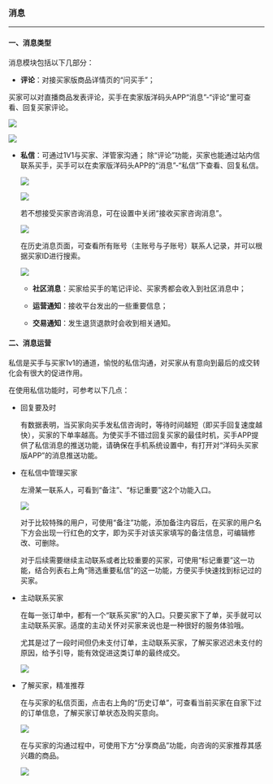 ### 消息
---

#### 一、消息类型

消息模块包括以下几部分：

* **评论**：对接买家版商品详情页的“问买手”；

 买家可以对直播商品发表评论，买手在卖家版洋码头APP“消息”-“评论”里可查看、回复买家评论。
 
 ![](/sellerapp/images/xxgl_1.jpg)

 ![](/sellerapp/images/xxgl_2.jpg)

* **私信**：可通过1V1与买家、洋管家沟通；
除“评论”功能，买家也能通过站内信联系买手，买手可以在卖家版洋码头APP的“消息”-“私信”下查看、回复私信。

  ![](/sellerapp/images/xxgl_3.jpg)

  ![](/sellerapp/images/xxgl_4.jpg)

  若不想接受买家咨询消息，可在设置中关闭“接收买家咨询消息”。

  ![](/sellerapp/images/xxgl_5.jpg)

  在历史消息页面，可查看所有账号（主账号与子账号）联系人记录，并可以根据买家ID进行搜索。

  ![](/sellerapp/images/xxgl_6.jpg)


  * **社区消息**：买家给买手的笔记评论、买家秀都会收入到社区消息中；

  * **运营通知**：接收平台发出的一些重要信息；

  * **交易通知**：发生退货退款时会收到相关通知。



#### 二、消息运营

  私信是买手与买家1v1的通道，愉悦的私信沟通，对买家从有意向到最后的成交转化会有很大的促进作用。  
  
在使用私信功能时，可参考以下几点：

* 回复要及时

  有数据表明，当买家向买手发私信咨询时，等待时间越短（即买手回复速度越快），买家的下单率越高。为使买手不错过回复买家的最佳时机，买手APP提供了私信消息的推送功能，请确保在手机系统设置中，有打开对“洋码头买家版APP”的消息推送功能。

* 在私信中管理买家

  左滑某一联系人，可看到“备注”、“标记重要”这2个功能入口。

  ![](/sellerapp/images/app-message1.png)

  对于比较特殊的用户，可使用“备注”功能，添加备注内容后，在买家的用户名下方会出现一行红色的文字，即为买手对该买家填写的备注信息，可编辑修改、可删除。

  对于后续需要继续主动联系或者比较重要的买家，可使用“标记重要”这一功能，结合列表右上角“筛选重要私信”的这一功能，方便买手快速找到标记过的买家。

* 主动联系买家

  在每一张订单中，都有一个“联系买家”的入口。只要买家下了单，买手就可以主动联系买家。适度的主动关怀对买家来说也是一种很好的服务体验哦。

  尤其是过了一段时间但仍未支付订单，主动联系买家，了解买家迟迟未支付的原因，给予引导，能有效促进这类订单的最终成交。

  ![](/sellerapp/images/app-message2.png)


* 了解买家，精准推荐

  在与买家的私信页面，点击右上角的“历史订单”，可查看当前买家在自家下过的订单信息，了解买家订单状态及购买意向。

  ![](/sellerapp/images/app-message3.png)

  在与买家的沟通过程中，可使用下方“分享商品”功能，向咨询的买家推荐其感兴趣的商品。

  ![](/sellerapp/images/app-message4.png)



